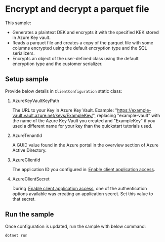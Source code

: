 # Encrypt and decrypt a parquet file

This sample:
- Generates a plaintext DEK and encrypts it with the specified KEK stored in Azure Key vault.
- Reads a parquet file and creates a copy of the parquet file with some columns encrypted using the default encryption type and the SQL serializers.
- Encrypts an object of the user-defined class using the default encryption type and the customer serializer.

## Setup sample

Provide below details in `ClientConfiguration` static class:

1. AzureKeyVaultKeyPath 

   The URL to your Key in Azure Key Vault. Example: "https://example-vault.vault.azure.net/keys/ExampleKey/", replacing "example-vault" with the name of the Azure Key Vault you created and "ExampleKey" if you used a different name for your key than the quickstart tutorials used.

2. AzureTenantId

   A GUID value found in the Azure portal in the overview section of Azure Active Directory.

3. AzureClientId

   The application ID you configured in  [Enable client application access]().

4. AzureClientSecret

    During  [Enable client application access](), one of the authentication options available was creating an application secret. Set this value to that secret.

## Run the sample

Once configuration is updated, run the sample with below command:

```
dotnet run
```
